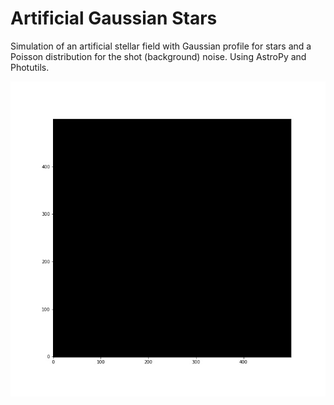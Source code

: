 # Artificial Gaussian Stars
Simulation of an artificial stellar field with Gaussian profile for stars and a Poisson distribution for the shot (background) noise.
Using AstroPy and Photutils.

<p align="center">
<img src="mov.gif" width="600" />
</p>
